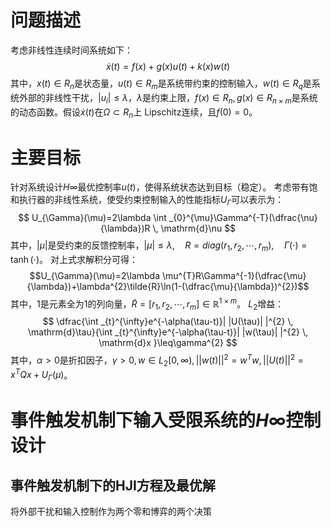 # 问题描述
考虑非线性连续时间系统如下： $$
\dot{x}(t)=f(x)+g(x)u(t)+k(x)w(t)
$$其中，$x(t)\in R_{n}$是状态量，$u(t)\in R_{m}$是系统带约束的控制输入，$w(t)\in R_{q}$是系统外部的非线性干扰，$|u_{i}|\leq\lambda$，$\lambda$是约束上限，$f(x)\in R_{n},g(x)\in R_{n\times m}$是系统的动态函数。假设$\dot{x}(t)$在$\Omega\subset R_{n}$上 Lipschitz连续，且$f(0)=0$。
# 主要目标
针对系统设计$H\infty$最优控制率$u(t)$，使得系统状态达到目标（稳定）。
考虑带有饱和执行器的非线性系统，使受约束控制输入的性能指标$U_{\Gamma}$可以表示为： $$
U_{\Gamma}(\mu)=2\lambda \int _{0}^{\mu}\Gamma^{-T}(\dfrac{\nu}{\lambda})R \, \mathrm{d}\nu 
$$其中，$|\mu|$是受约束的反馈控制率，$|\mu|\leq\lambda,\quad R=diag(r_{1},r_{2},\cdots,r_{m}),\quad \Gamma(\cdot)=\tanh(\cdot)$。
对上式求解积分可得：$$U_{\Gamma}(\mu)=2\lambda \mu^{T}R\Gamma^{-1}(\dfrac{\mu}{\lambda})+\lambda^{2}\tilde{R}\ln(1-(\dfrac{\mu}{\lambda})^{2})$$其中，$1$是元素全为1的列向量，$\tilde{R}=[r_{1},r_{2},\cdots,r_{m}]\in \mathbb{R}^{1\times m}$。
$L_{2}$增益：$$
\dfrac{\int _{t}^{\infty}e^{-\alpha(\tau-t)}| |U(\tau)| |^{2} \, \mathrm{d}\tau}{\int _{t}^{\infty}e^{-\alpha(\tau-t)}| |w(\tau)| |^{2} \, \mathrm{d}x }\leq\gamma^{2}
$$其中，$\alpha>0$是折扣因子，$\gamma>0,w\in L_{2}[0,\infty),| |w(t)| |^{2}=w^{T}w,| |U(t)| |^{2}=x^{T}Qx+U_{\Gamma}(\mu)$。
# 事件触发机制下输入受限系统的$H\infty$控制设计
## 事件触发机制下的HJI方程及最优解
将外部干扰和输入控制作为两个零和博弈的两个决策